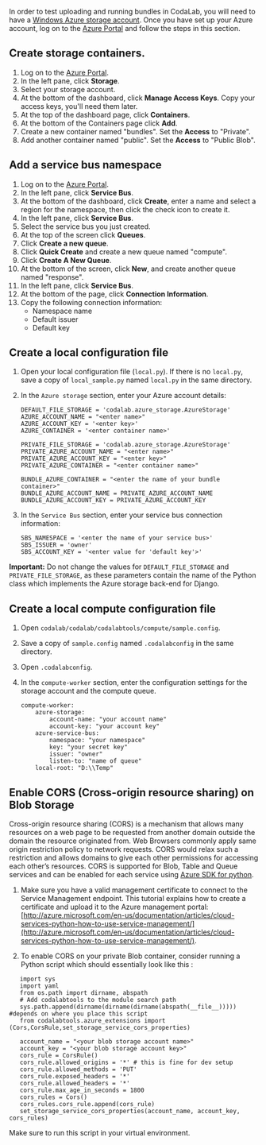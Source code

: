 In order to test uploading and running bundles in CodaLab, you will need to have a [Windows Azure storage account](http://www.windowsazure.com/en-us/pricing/details/storage/ "Windows Azure storage account"). Once you have set up your Azure account, log on to the [Azure Portal](https://manage.windowsazure.com/) and follow the steps in this section.

## Create storage containers.

1. Log on to the [Azure Portal](https://manage.windowsazure.com/).
1. In the left pane, click **Storage**.
1. Select your storage account.
1. At the bottom of the dashboard, click **Manage Access Keys**. Copy your access keys, you'll need them later.
1. At the top of the dashboard page, click **Containers**.
1. At the bottom of the Containers page click **Add**.
1. Create a new container named "bundles". Set the **Access** to "Private".
1. Add another container named "public". Set the **Access** to "Public Blob".

## Add a service bus namespace

1. Log on to the [Azure Portal](https://manage.windowsazure.com/).
1. In the left pane, click **Service Bus**.
1. At the bottom of the dashboard, click **Create**, enter a name and select a region for the namespace, then click the check icon to create it.
1. In the left pane, click **Service Bus**.
1. Select the service bus you just created.
1. At the top of the screen click **Queues**.
1. Click **Create a new queue**.
1. Click **Quick Create** and create a new queue named "compute".
1. Click **Create A New Queue**.
1. At the bottom of the screen, click **New**, and create another queue named "response".
1. In the left pane, click **Service Bus**.
1. At the bottom of the page, click **Connection Information**.
1. Copy the following connection information:
    - Namespace name
    - Default issuer
    - Default key

## Create a local configuration file

1. Open your local configuration file (`local.py`). If there is no `local.py`, save a copy of `local_sample.py` named `local.py` in the same directory.
1. In the `Azure storage` section, enter your Azure account details:
    ```
    DEFAULT_FILE_STORAGE = 'codalab.azure_storage.AzureStorage'
    AZURE_ACCOUNT_NAME = "<enter name>"
    AZURE_ACCOUNT_KEY = '<enter key>'
    AZURE_CONTAINER = '<enter container name>'
    
    PRIVATE_FILE_STORAGE = 'codalab.azure_storage.AzureStorage'
    PRIVATE_AZURE_ACCOUNT_NAME = "<enter name>"
    PRIVATE_AZURE_ACCOUNT_KEY = "<enter key>"
    PRIVATE_AZURE_CONTAINER = "<enter container name>"
    
    BUNDLE_AZURE_CONTAINER = "<enter the name of your bundle container>"
    BUNDLE_AZURE_ACCOUNT_NAME = PRIVATE_AZURE_ACCOUNT_NAME
    BUNDLE_AZURE_ACCOUNT_KEY = PRIVATE_AZURE_ACCOUNT_KEY
    ```

1. In the `Service Bus` section, enter your service bus connection information:
    ```
    SBS_NAMESPACE = '<enter the name of your service bus>'
    SBS_ISSUER = 'owner'
    SBS_ACCOUNT_KEY = '<enter value for 'default key'>'
    ```

**Important:** Do not change the values for `DEFAULT_FILE_STORAGE` and `PRIVATE_FILE_STORAGE`, as these parameters contain the name of the Python class which implements the Azure storage back-end for Django.

## Create a local compute configuration file

1. Open `codalab/codalab/codalabtools/compute/sample.config`.
1. Save a copy of `sample.config` named `.codalabconfig` in the same directory.
1. Open `.codalabconfig`.
1. In the `compute-worker` section, enter the configuration settings for the storage account and the compute queue.

    ```
    compute-worker:
        azure-storage:
            account-name: "your account name"
            account-key: "your account key"
        azure-service-bus:
            namespace: "your namespace"
            key: "your secret key"
            issuer: "owner"
            listen-to: "name of queue"
        local-root: "D:\\Temp"
    ```

## Enable CORS (Cross-origin resource sharing) on Blob Storage

Cross-origin resource sharing (CORS) is a mechanism that allows many resources on a web page to be requested from another domain outside the domain the resource originated from. Web Browsers commonly apply same origin restriction policy to network requests. CORS would relax such a restriction and allows domains to give each other permissions for accessing each other’s resources. CORS is supported for Blob, Table and Queue services and can be enabled for each service using [Azure SDK for python](http://azure.microsoft.com/en-us/documentation/articles/python-how-to-install/).

1. Make sure you have a valid management certificate to connect to the Service Management endpoint. This tutorial explains how to create a certificate and upload it to the Azure management portal: [http://azure.microsoft.com/en-us/documentation/articles/cloud-services-python-how-to-use-service-management/](http://azure.microsoft.com/en-us/documentation/articles/cloud-services-python-how-to-use-service-management/). 

2. To enable CORS on your private Blob container, consider running a Python script which should essentially look like this :
 ```
    import sys
    import yaml
    from os.path import dirname, abspath
    # Add codalabtools to the module search path
    sys.path.append(dirname(dirname(dirname(abspath(__file__))))) #depends on where you place this script
    from codalabtools.azure_extensions import (Cors,CorsRule,set_storage_service_cors_properties)

    account_name = "<your blob storage account name>"
    account_key = "<your blob storage account key>"
    cors_rule = CorsRule()
    cors_rule.allowed_origins = '*' # this is fine for dev setup
    cors_rule.allowed_methods = 'PUT'
    cors_rule.exposed_headers = '*'
    cors_rule.allowed_headers = '*'
    cors_rule.max_age_in_seconds = 1800
    cors_rules = Cors()
    cors_rules.cors_rule.append(cors_rule)
    set_storage_service_cors_properties(account_name, account_key, cors_rules)
 ```
Make sure to run this script in your virtual environment.